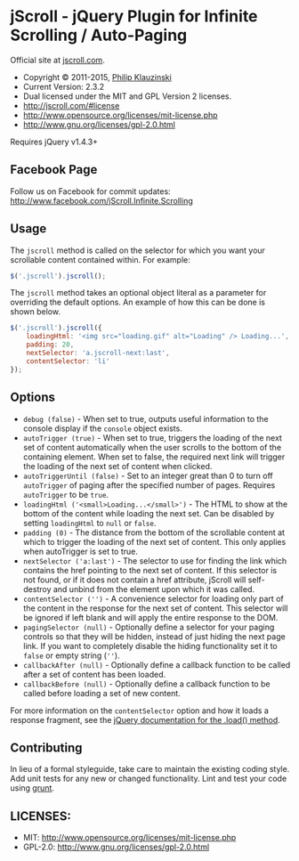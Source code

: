 # jScroll - jQuery Plugin for Infinite Scrolling / Auto-Paging

Official site at [jscroll.com](http://jscroll.com/).

* Copyright &copy; 2011-2015, [Philip Klauzinski](http://gui.ninja)
* Current Version: 2.3.2
* Dual licensed under the MIT and GPL Version 2 licenses.
* http://jscroll.com/#license
* http://www.opensource.org/licenses/mit-license.php
* http://www.gnu.org/licenses/gpl-2.0.html

Requires jQuery v1.4.3+

## Facebook Page

Follow us on Facebook for commit updates: http://www.facebook.com/jScroll.Infinite.Scrolling

## Usage

The `jscroll` method is called on the selector for which you want your scrollable content contained within. For example:

```javascript
$('.jscroll').jscroll();
```

The `jscroll` method takes an optional object literal as a parameter for overriding the default options. An example of how this can be done is shown below.

```javascript
$('.jscroll').jscroll({
    loadingHtml: '<img src="loading.gif" alt="Loading" /> Loading...',
    padding: 20,
    nextSelector: 'a.jscroll-next:last',
    contentSelector: 'li'
});
```

## Options

* `debug (false)` - When set to true, outputs useful information to the console display if the `console` object exists.
* `autoTrigger (true)` - When set to true, triggers the loading of the next set of content automatically when the user scrolls to the bottom of the containing element. When set to false, the required next link will trigger the loading of the next set of content when clicked.
* `autoTriggerUntil (false)` - Set to an integer great than 0 to turn off `autoTrigger` of paging after the specified number of pages. Requires `autoTrigger` to be `true`.
* `loadingHtml ('<small>Loading...</small>')` - The HTML to show at the bottom of the content while loading the next set. Can be disabled by setting `loadingHtml` to `null` or `false`.
* `padding (0)` - The distance from the bottom of the scrollable content at which to trigger the loading of the next set of content. This only applies when autoTrigger is set to true.
* `nextSelector ('a:last')` - The selector to use for finding the link which contains the href pointing to the next set of content. If this selector is not found, or if it does not contain a href attribute, jScroll will self-destroy and unbind from the element upon which it was called.
* `contentSelector ('')` - A convenience selector for loading only part of the content in the response for the next set of content. This selector will be ignored if left blank and will apply the entire response to the DOM.
* `pagingSelector (null)` - Optionally define a selector for your paging controls so that they will be hidden, instead of just hiding the next page link. If you want to completely disable the hiding functionality set it to `false` or empty string (`''`).
* `callbackAfter (null)` - Optionally define a callback function to be called after a set of content has been loaded.
* `callbackBefore (null)` - Optionally define a callback function to be called before loading a set of new content.

For more information on the `contentSelector` option and how it loads a response fragment, see the [jQuery documentation for the .load() method](http://api.jquery.com/load/).

## Contributing

In lieu of a formal styleguide, take care to maintain the existing coding style. Add unit tests for any new or changed functionality. Lint and test your code using [grunt](http://gruntjs.com).


## LICENSES:

* MIT: http://www.opensource.org/licenses/mit-license.php
* GPL-2.0: http://www.gnu.org/licenses/gpl-2.0.html